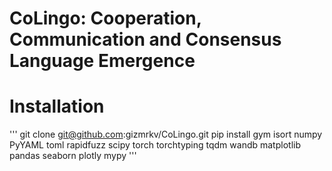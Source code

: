 # CoLingo: Cooperation, Communication and Consensus Language Emergence

# Installation
'''
git clone git@github.com:gizmrkv/CoLingo.git
pip install gym isort numpy PyYAML toml rapidfuzz scipy torch torchtyping tqdm wandb matplotlib pandas seaborn plotly mypy
'''